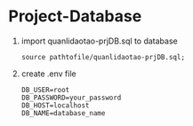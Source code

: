 # Project-Database
1. import quanlidaotao-prjDB.sql to database
    ```
   source pathtofile/quanlidaotao-prjDB.sql;
    ```
3. create .env file
    ```
    DB_USER=root
    DB_PASSWORD=your_password
    DB_HOST=localhost
    DB_NAME=database_name
     ```

